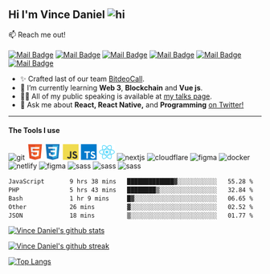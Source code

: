 
## Hi I'm Vince Daniel <img src="https://user-images.githubusercontent.com/1303154/88677602-1635ba80-d120-11ea-84d8-d263ba5fc3c0.gif" width="20px" height="20px" alt="hi">
  
:mailbox: Reach me out!
<br/><br/>
 [![Mail Badge](https://img.shields.io/badge/website-000000?style=for-the-badge&logo=About.me&logoColor=white)](https://vincedaniel.me)
[![Mail Badge](https://img.shields.io/badge/Gmail-D14836?style=for-the-badge&logo=gmail&logoColor=white
)](mailto:vincedaniel080808@gmail.com)
[![Mail Badge](https://img.shields.io/badge/TikTok-000000?style=for-the-badge&logo=tiktok&logoColor=white)](https://www.tiktok.com/@vincedanieldeleon)
[![Mail Badge](https://img.shields.io/badge/LinkedIn-0077B5?style=for-the-badge&logo=linkedin&logoColor=white)](https://www.linkedin.com/in/vincedaniel/)
[![Mail Badge](https://img.shields.io/badge/Facebook-1877F2?style=for-the-badge&logo=facebook&logoColor=white)](https://web.facebook.com/BitTechie)
[![Mail Badge](https://img.shields.io/badge/YouTube-FF0000?style=for-the-badge&logo=youtube&logoColor=white)](https://youtube.com/BitTechie)
 <!-- - 🔭 I’m working on **ed-care** as **Front End Developer**. -->

<!--  <a href="https://www.youtube.com/c/BitTechie">
 <img alt="youtube subscribers" src="https://github-readme-youtube-stats.herokuapp.com/subscribers/index.php?id=UCrNFKNo8y7ndK777jFFSy6A&key=AIzaSyBgwnVnSu1aUTVGmSxec1m_jeHC3tEnJFY"/>
</a>


 ![visitors](https://visitor-badge.glitch.me/badge?page_id=vincedaniel08.vincedaniel08) -->

- ✨ Crafted last of our team [BitdeoCall](http://bitdeocall.vincedaniel.me/).
- 🌱 I’m currently learning **Web 3**, **Blockchain** and  **Vue js**.
- 👨‍💻 All of my public speaking is available at [my talks page](https://vincedaniel.me).
- 💬 Ask me about **React, React Native,** and **Programming** <a href="https://twitter.com/intent/follow?screen_name=vincedaniel20" target="_blank"> on Twitter!</a>

<hr />

#### The Tools I use

<p align="left">
  <img src="https://www.vectorlogo.zone/logos/git-scm/git-scm-icon.svg" alt="git" width="32" height="32"/>
  <img src="https://raw.githubusercontent.com/devicons/devicon/master/icons/html5/html5-original.svg" alt="html5" width="32" height="32"/>
  <img src="https://raw.githubusercontent.com/devicons/devicon/master/icons/css3/css3-original.svg" alt="css3" width="32" height="32"/>

  <img src="https://raw.githubusercontent.com/devicons/devicon/master/icons/javascript/javascript-original.svg" alt="javascript" width="32" height="32"/>
  <img src="https://raw.githubusercontent.com/devicons/devicon/master/icons/typescript/typescript-original.svg" alt="typescript" width="32" height="32"/>
  <img src="https://raw.githubusercontent.com/devicons/devicon/master/icons/react/react-original.svg" alt="react" width="32" height="32"/>

  <img src="https://cdn.worldvectorlogo.com/logos/nextjs-3.svg" alt="nextjs" width="32" height="32"/>
  <img src="https://www.vectorlogo.zone/logos/cloudflare/cloudflare-official.svg" alt="cloudflare" width="32" height="32"/>
 
<img src="https://cdn.worldvectorlogo.com/logos/redux.svg" alt="figma" width="32" height="32"/>
<img src="https://www.vectorlogo.zone/logos/docker/docker-official.svg" alt="docker" width="32" height="32"/>
  <img src="https://www.vectorlogo.zone/logos/netlify/netlify-icon.svg" alt="netlify" width="32" height="32"/>
  <img src="https://www.vectorlogo.zone/logos/figma/figma-icon.svg" alt="figma" width="32" height="32"/>
 <img src="https://www.vectorlogo.zone/logos/sass-lang/sass-lang-icon.svg" alt="sass" width="32" height="32"/>
  <img src="https://www.vectorlogo.zone/logos/laravel/laravel-ar21.svg" alt="sass" width="50" height="32"/>
    <img src="https://webrtc.github.io/webrtc-org/assets/images/webrtc-logo-vert-retro-255x305.png" alt="sass" width="35" height="35"/>
</p>


<!--START_SECTION:waka-->

```txt
JavaScript       9 hrs 38 mins   █████████████▓░░░░░░░░░░░   55.28 %
PHP              5 hrs 43 mins   ████████▒░░░░░░░░░░░░░░░░   32.84 %
Bash             1 hr 9 mins     █▓░░░░░░░░░░░░░░░░░░░░░░░   06.65 %
Other            26 mins         ▓░░░░░░░░░░░░░░░░░░░░░░░░   02.52 %
JSON             18 mins         ▒░░░░░░░░░░░░░░░░░░░░░░░░   01.77 %
```

<!--END_SECTION:waka-->

[![Vince Daniel's github stats](https://github-readme-stats.vercel.app/api?username=vincedaniel08&theme=blue-green)](https://github.com/vincedaniel0/github-readme-stats)

[![Vince Daniel's github streak](https://github-readme-streak-stats.herokuapp.com/?user=vincedaniel08&theme=blue-green)](https://github.com/vincedaniel08/github-readme-streak-stats)

[![Top Langs](https://github-readme-stats.vercel.app/api/top-langs/?username=vincedaniel08&theme=blue-green)](https://github.com/vincedaniel08/github-readme-stats)


